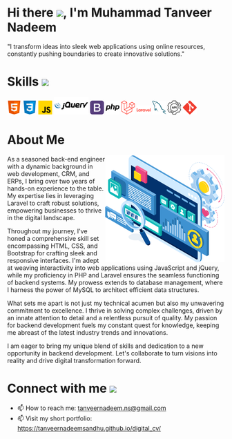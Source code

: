 <h1> Hi there <img src = "https://raw.githubusercontent.com/MartinHeinz/MartinHeinz/master/wave.gif" width='50px'>, I'm Muhammad Tanveer Nadeem </h1>
"I transform ideas into sleek web applications using online resources, constantly pushing boundaries to create innovative solutions."
<br>
<h1> Skills <img src = "https://media2.giphy.com/media/QssGEmpkyEOhBCb7e1/giphy.gif?cid=ecf05e47a0n3gi1bfqntqmob8g9aid1oyj2wr3ds3mg700bl&rid=giphy.gif" width = 32px> </h1>

<img width ='32px' src ='icons/html.svg'> <img width ='32px' src ='icons/css.svg'> <img width ='32px' src ='icons/javascript.svg'> <img width ='80px' src ='icons/jquery.svg'> <img width ='32px' src ='icons/bootstrap.svg'> <img width ='32px' src ='icons/php.svg'> <img width ='32px' src ='icons/laravel.svg'> <img width ='32px' src ='icons/laravel-word.svg'> <img width ='32px' src ='icons/mysql.svg'> <img width ='32px' src ='icons/api.svg'> <img width ='32px' src ='icons/git.svg'>

<h1> About Me </h1>
<img width="55%" align="right" alt="Github" src="icons/Web-Development-Services.svg" />

As a seasoned back-end engineer with a dynamic background in web development, CRM, and ERPs, I bring over two years of hands-on experience to the table. My expertise lies in leveraging Laravel to craft robust solutions, empowering businesses to thrive in the digital landscape.

Throughout my journey, I've honed a comprehensive skill set encompassing HTML, CSS, and Bootstrap for crafting sleek and responsive interfaces. I'm adept at weaving interactivity into web applications using JavaScript and jQuery, while my proficiency in PHP and Laravel ensures the seamless functioning of backend systems. My prowess extends to database management, where I harness the power of MySQL to architect efficient data structures.

What sets me apart is not just my technical acumen but also my unwavering commitment to excellence. I thrive in solving complex challenges, driven by an innate attention to detail and a relentless pursuit of quality. My passion for backend development fuels my constant quest for knowledge, keeping me abreast of the latest industry trends and innovations.

I am eager to bring my unique blend of skills and dedication to a new opportunity in backend development. Let's collaborate to turn visions into reality and drive digital transformation forward.

<h1> Connect with me <img src='https://raw.githubusercontent.com/ShahriarShafin/ShahriarShafin/main/Assets/handshake.gif' width="100px"> </h1>

- 📫 How to reach me: tanveernadeem.ns@gmail.com 
- 📫 Visit my short portfolio: https://tanveernadeemsandhu.github.io/digital_cv/


<!-- [<img src='icons/github.svg' alt='github' height='40'>](https://github.com/MuhammadHamza0147)  [<img src='icons/instagram.svg' alt='instagram' height='40'>](https://www.instagram.com/_mr_hamxa/)  [<img src='icons/twitter.svg' alt='twitter' height='40'>](https://twitter.com/mr_hamxa266) -->
